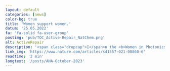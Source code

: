 ```yaml
---
layout: default
categories: [news]
color-bg: true
title: 'Women support women.'
datum: '25.05.2022'
fa: 'fa-solid fa-user-group'
postimg: 'pub/TOC_Active-Repair_NatChem.png'
alt: ActiveRepair
description: '<span class="dropcap">I</span>n the <b>Women in Photonics</b> Workshop at the Leibniz Institute of Photonic Technology in Jena (Germany), about <b>80</b> participants out of <b>14</b> countries had the opportunity to inform themselves about career opportunities in the photonics sector and to exchange ideas in more than <b>40</b> presentations. Thankfully, I also had the opportunity to present my research results concerning the operando-spectroscopic investigation of photocatalytic multi-electron processes. Overall, it was very inspiring and a great pleasure to meet such brilliant minds and scientists and to share my research with them.'
link_img: 'https://www.nature.com/articles/s41557-021-00860-6'
readtime: '2 min'
longtext: '/posts/AHA-October-2023'
---
```

